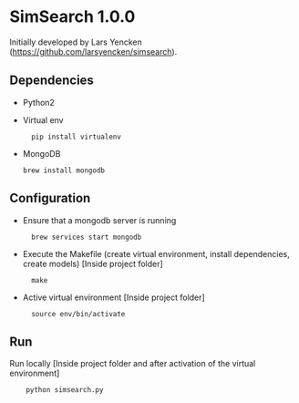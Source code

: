 # SimSearch 1.0.0


Initially developed by Lars Yencken (https://github.com/larsyencken/simsearch).

## Dependencies

* Python2 

* Virtual env

        pip install virtualenv

* MongoDB

      brew install mongodb

 
## Configuration

* Ensure that a mongodb server is running
        
        brew services start mongodb
 
 
* Execute the Makefile (create virtual environment, install dependencies, create models) [Inside project folder] 
 
        make
        
* Active virtual environment [Inside project folder] 

        source env/bin/activate
        

## Run

Run locally [Inside project folder and after activation of the virtual environment]

        python simsearch.py

